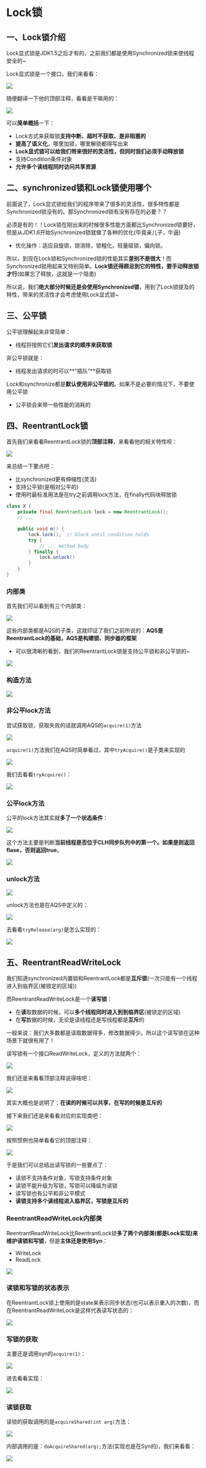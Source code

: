 # Lock锁

## 一、Lock锁介绍

Lock显式锁是JDK1.5之后才有的，之前我们都是使用Synchronized锁来使线程安全的~

Lock显式锁是一个接口，我们来看看：

![](https://raw.githubusercontent.com/xinyuan960205/pic_resource/master/image/Lock%E9%94%81.webp)

随便翻译一下他的顶部注释，看看是干嘛用的：

![](https://raw.githubusercontent.com/xinyuan960205/pic_resource/master/image/Lock%E9%A1%B6%E9%83%A8%E6%B3%A8%E9%87%8A.webp)

可以**简单概括**一下：

- Lock方式来获取锁**支持中断、超时不获取、是非阻塞的**
- **提高了语义化**，哪里加锁，哪里解锁都得写出来
- **Lock显式锁可以给我们带来很好的灵活性，但同时我们必须手动释放锁**
- 支持Condition条件对象
- **允许多个读线程同时访问共享资源**

## 二、synchronized锁和Lock锁使用哪个

前面说了，Lock显式锁给我们的程序带来了很多的灵活性，很多特性都是Synchronized锁没有的。那Synchronized锁有没有存在的必要？？

必须是有的！！Lock锁在刚出来的时候很多性能方面都比Synchronized锁要好，但是从JDK1.6开始Synchronized锁就做了各种的优化(毕竟亲儿子，牛逼)

- 优化操作：适应自旋锁，锁消除，锁粗化，轻量级锁，偏向锁。

所以，到现在Lock锁和Synchronized锁的性能其实**差别不是很大**！而Synchronized锁用起来又特别简单。**Lock锁还得顾忌到它的特性，要手动释放锁才行**(如果忘了释放，这就是一个隐患)

所以说，我们**绝大部分时候还是会使用Synchronized锁**，用到了Lock锁提及的特性，带来的灵活性才会考虑使用Lock显式锁~

## 三、公平锁

公平锁理解起来非常简单：

- 线程将按照它们**发出请求的顺序来获取锁**

非公平锁就是：

- 线程发出请求的时可以**“插队”**获取锁

Lock和synchronize都是**默认使用非公平锁的**。如果不是必要的情况下，不要使用公平锁

- 公平锁会来带一些性能的消耗的

## 四、ReentrantLock锁

首先我们来看看ReentrantLock锁的**顶部注释**，来看看他的相关特性呗：

![](https://raw.githubusercontent.com/xinyuan960205/pic_resource/master/image/ReentrantLock%E9%94%81%E7%9A%84%E9%A1%B6%E9%83%A8%E6%B3%A8%E9%87%8A.webp)

来总结一下要点吧：

- 比synchronized更有伸缩性(灵活)
- 支持公平锁(是相对公平的)
- 使用时最标准用法是在try之前调用lock方法，在finally代码块释放锁

```java
class X {
    private final ReentrantLock lock = new ReentrantLock();
    // ...

    public void m() { 
        lock.lock();  // block until condition holds
        try {
            // ... method body
        } finally {
            lock.unlock()
        }
    }
}
```

### 内部类

首先我们可以看到有三个内部类：

![](https://raw.githubusercontent.com/xinyuan960205/pic_resource/master/image/RTL%E5%86%85%E9%83%A8%E7%B1%BB.webp)

这些内部类都是AQS的子类，这就印证了我们之前所说的：**AQS是ReentrantLock的基础，AQS是构建锁、同步器的框架**

- 可以很清晰的看到，我们的ReentrantLock锁是支持公平锁和非公平锁的~

![](https://raw.githubusercontent.com/xinyuan960205/pic_resource/master/image/ReentrantLock%E7%BB%A7%E6%89%BF%E5%9B%BE.webp)

### 构造方法

![](https://raw.githubusercontent.com/xinyuan960205/pic_resource/master/image/ReentrantLock%E6%9E%84%E9%80%A0%E6%96%B9%E6%B3%95.webp)

### 非公平lock方法

尝试获取锁，获取失败的话就调用AQS的`acquire(1)`方法

![](https://raw.githubusercontent.com/xinyuan960205/pic_resource/master/image/%E8%B0%83%E7%94%A8AQS%E7%9A%84acquire(1)%E6%96%B9%E6%B3%95.webp)

`acquire(1)`方法我们在AQS时简单看过，其中`tryAcquire()`是子类来实现的

![](https://raw.githubusercontent.com/xinyuan960205/pic_resource/master/image/tryAcquire()%E5%AD%90%E7%B1%BB%E5%AE%9E%E7%8E%B0.webp)

我们去看看`tryAcquire()`：

![](https://raw.githubusercontent.com/xinyuan960205/pic_resource/master/image/tryAcquire().webp)

### 公平lock方法

公平的lock方法其实就**多了一个状态条件**：

![](https://raw.githubusercontent.com/xinyuan960205/pic_resource/master/image/%E5%85%AC%E5%B9%B3%E7%9A%84lock%E6%96%B9%E6%B3%95.webp)

这个方法主要是判断**当前线程是否位于CLH同步队列中的第一个。如果是则返回flase，否则返回true**。

![](https://raw.githubusercontent.com/xinyuan960205/pic_resource/master/image/CLH%E5%90%8C%E6%AD%A5%E9%98%9F%E5%88%97.webp)

### unlock方法

![](https://raw.githubusercontent.com/xinyuan960205/pic_resource/master/image/unlock%E6%96%B9%E6%B3%95.webp)

unlock方法也是在AQS中定义的：

![](https://raw.githubusercontent.com/xinyuan960205/pic_resource/master/image/unlock%E6%96%B9%E6%B3%95%E4%B9%9F%E6%98%AF%E5%9C%A8AQS%E4%B8%AD%E5%AE%9A%E4%B9%89.webp)

去看看`tryRelease(arg)`是怎么实现的：

![](https://raw.githubusercontent.com/xinyuan960205/pic_resource/master/image/tryRelease(arg)%E5%AE%9E%E7%8E%B0.webp)

## 五、ReentrantReadWriteLock

我们知道synchronized内置锁和ReentrantLock都是**互斥锁**(一次只能有一个线程进入到临界区(被锁定的区域))

而ReentrantReadWriteLock是一个**读写锁**：

- 在**读**取数据的时候，可以**多个线程同时进入到到临界区**(被锁定的区域)
- 在**写**数据的时候，无论是读线程还是写线程都是**互斥**的

一般来说：我们大多数都是读取数据得多，修改数据得少。所以这个读写锁在这种场景下就很有用了！

读写锁有一个接口ReadWriteLock，定义的方法就两个：

![](https://raw.githubusercontent.com/xinyuan960205/pic_resource/master/image/%E6%8E%A5%E5%8F%A3ReadWriteLock%E5%AE%9A%E4%B9%89.webp)

我们还是来看看顶部注释说得啥吧：

![](https://raw.githubusercontent.com/xinyuan960205/pic_resource/master/image/%E9%A1%B6%E9%83%A8%E6%B3%A8%E9%87%8A.webp)

其实大概也是说明了：**在读的时候可以共享，在写的时候是互斥的**

接下来我们还是来看看对应的实现类吧：

![](https://raw.githubusercontent.com/xinyuan960205/pic_resource/master/image/ReentrantReadWriteLock%E5%AE%9E%E7%8E%B0%E7%B1%BB.webp)

按照惯例也简单看看它的顶部注释：

![](https://raw.githubusercontent.com/xinyuan960205/pic_resource/master/image/%E5%AE%9E%E7%8E%B0%E7%B1%BB%E9%A1%B6%E9%83%A8%E6%B3%A8%E9%87%8A.webp)

于是我们可以总结出读写锁的一些要点了：

- 读锁不支持条件对象，写锁支持条件对象
- 读锁不能升级为写锁，写锁可以降级为读锁
- 读写锁也有公平和非公平模式
- **读锁支持多个读线程进入临界区，写锁是互斥的**

### ReentrantReadWriteLock内部类

ReentrantReadWriteLock比ReentrantLock锁**多了两个内部类(都是Lock实现)来维护读锁和写锁**，但是**主体还是使用Syn**：

- WriteLock
- ReadLock

![](https://raw.githubusercontent.com/xinyuan960205/pic_resource/master/image/%E8%AF%BB%E9%94%81%E5%92%8C%E5%86%99%E9%94%81%E7%9A%84%E7%BB%B4%E6%8A%A4.webp)

### 读锁和写锁的状态表示

在ReentrantLock锁上使用的是state来表示同步状态(也可以表示重入的次数)，而在ReentrantReadWriteLock是这样代表读写状态的：

![](https://raw.githubusercontent.com/xinyuan960205/pic_resource/master/image/%E8%AF%BB%E9%94%81%E5%92%8C%E5%86%99%E9%94%81%E7%9A%84%E7%8A%B6%E6%80%81%E8%A1%A8%E7%A4%BA.webp)

### 写锁的获取

主要还是调用syn的`acquire(1)`：

![](https://raw.githubusercontent.com/xinyuan960205/pic_resource/master/image/%E5%86%99%E9%94%81%E7%9A%84%E8%8E%B7%E5%8F%96.webp)

进去看看实现：

![](https://raw.githubusercontent.com/xinyuan960205/pic_resource/master/image/%E8%BF%9B%E5%8E%BB%E7%9C%8B%E7%9C%8B%E5%86%99%E9%94%81%E7%9A%84%E5%AE%9E%E7%8E%B0.webp)

### 读锁获取

读锁的获取调用的是`acquireShared(int arg)`方法：

![](https://raw.githubusercontent.com/xinyuan960205/pic_resource/master/image/%E8%AF%BB%E9%94%81%E8%8E%B7%E5%8F%96.webp)

内部调用的是：`doAcquireShared(arg);`方法(实现也是在Syn的)，我们来看看：

![](https://raw.githubusercontent.com/xinyuan960205/pic_resource/master/image/%E5%86%85%E9%83%A8%E8%B0%83%E7%94%A8%E7%9A%84doAcquireShared(arg).webp)












